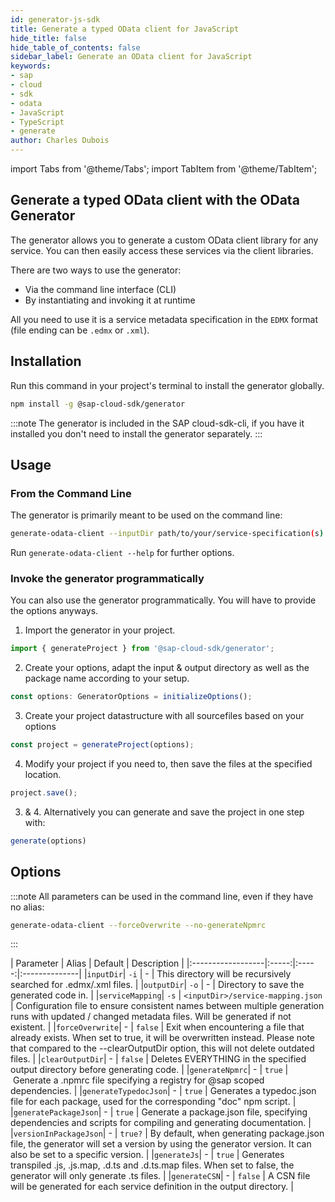 ```yaml
---
id: generator-js-sdk
title: Generate a typed OData client for JavaScript
hide_title: false
hide_table_of_contents: false
sidebar_label: Generate an OData client for JavaScript
keywords:
- sap
- cloud
- sdk
- odata
- JavaScript 
- TypeScript
- generate
author: Charles Dubois
---
```


import Tabs from '@theme/Tabs';
import TabItem from '@theme/TabItem';

## Generate a typed OData client with the OData Generator

The generator allows you to generate a custom OData client library for any service. You can then easily access these services via the client libraries.

There are two ways to use the generator:
- Via the command line interface (CLI)
- By instantiating and invoking it at runtime

All you need to use it is a service metadata specification in the `EDMX` format (file ending can be `.edmx` or `.xml`).

## Installation

Run this command in your project's terminal to install the generator globally.
```sh
npm install -g @sap-cloud-sdk/generator
```

:::note
The generator is included in the SAP cloud-sdk-cli, if you have it installed you don't need to install the generator separately.
:::

## Usage

### From the Command Line

The generator is primarily meant to be used on the command line:

```sh
generate-odata-client --inputDir path/to/your/service-specification(s) --outputDir path/where/the/modules/are/stored
```

Run `generate-odata-client --help` for further options.

### Invoke the generator programmatically

You can also use the generator programmatically. You will have to provide the options anyways.

1. Import the generator in your project.
```ts
import { generateProject } from '@sap-cloud-sdk/generator';
```

2. Create your options, adapt the input & output directory as well as the package name according to your setup.
```ts
const options: GeneratorOptions = initializeOptions();
```
3. Create your project datastructure with all sourcefiles based on your options
```ts
const project = generateProject(options);
```

4. Modify your project if you need to, then save the files at the specified location.
```ts
project.save();
```
3. & 4. Alternatively you can generate and save the project in one step with:
```ts
generate(options)
```

## Options

:::note
All parameters can be used in the command line, even if they have no alias:  
```sh
generate-odata-client --forceOverwrite --no-generateNpmrc
```
:::

|   Parameter       | Alias | Default |   Description |
|:------------------|:-----:|:----  -:|:--------------|
|`inputDir`| `-i` | - | This directory will be recursively searched for .edmx/.xml files. |
|`outputDir`| `-o` | - | Directory to save the generated code in. |
|`serviceMapping`| `-s` | `<inputDir>/service-mapping.json` | Configuration file to ensure consistent names between multiple generation runs with updated / changed metadata files. Will be generated if not existent. |
|`forceOverwrite`| - | `false` | Exit when encountering a file that already exists. When set to true, it will be overwritten instead. Please note that compared to the --clearOutputDir option, this will not delete outdated files. |
|`clearOutputDir`| - | `false` | Deletes EVERYTHING in the specified output directory before generating code. |
|`generateNpmrc`| - | `true` | Generate a .npmrc file specifying a registry for @sap scoped dependencies. |
|`generateTypedocJson`| - | `true` | Generates a typedoc.json file for each package, used for the corresponding "doc" npm script. |
|`generatePackageJson`| - | `true` | Generate a package.json file, specifying dependencies and scripts for compiling and generating documentation. |
|`versionInPackageJson`| - | `true?` | By default, when generating package.json file, the generator will set a version by using the generator version. It can also be set to a specific version. |
|`generateJs`| - | `true` | Generates transpiled .js, .js.map, .d.ts and .d.ts.map files. When set to false, the generator will only generate .ts files. |
|`generateCSN`| - | `false` | A CSN file will be generated for each service definition in the output directory. |
